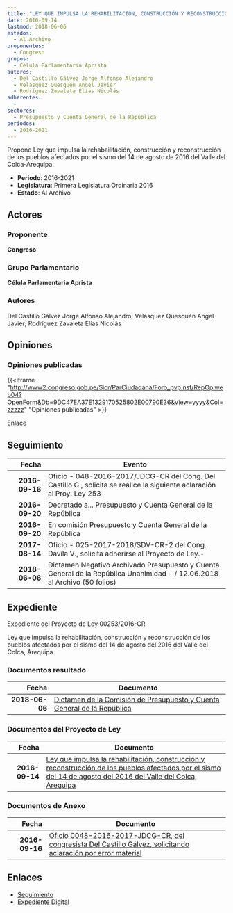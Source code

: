 ```yaml
---
title: "LEY QUE IMPULSA LA REHABILITACIÓN, CONSTRUCCIÓN Y RECONSTRUCCIÓN DE LOS PUEBLOS AFECTADOS POR EL SISMO DEL 14 DE AGOSTO DE 2106 DEL VALLE DEL COLCA/AREQUIPA"
date: 2016-09-14
lastmod: 2018-06-06
estados: 
  - Al Archivo
proponentes: 
  - Congreso
grupos: 
  - Célula Parlamentaria Aprista
autores: 
  - Del Castillo Gálvez Jorge Alfonso Alejandro
  - Velásquez Quesquén Angel Javier
  - Rodríguez Zavaleta Elías Nicolás
adherentes: 
  - 
sectores: 
  - Presupuesto y Cuenta General de la República
periodos: 
  - 2016-2021
---
```


Propone Ley que impulsa la rehabailitación, construcción y reconstrucción de los pueblos afectados por el sismo del 14 de agosto de 2016 del Valle del Colca-Arequipa.

- **Periodo**: 2016-2021
- **Legislatura**: Primera Legislatura Ordinaria 2016
- **Estado**: Al Archivo

## Actores

### Proponente

**Congreso**

### Grupo Parlamentario

**Célula Parlamentaria Aprista**

### Autores

Del Castillo Gálvez Jorge Alfonso Alejandro; Velásquez Quesquén Angel Javier; Rodríguez Zavaleta Elías Nicolás


## Opiniones

### Opiniones publicadas

{{<iframe "http://www2.congreso.gob.pe/Sicr/ParCiudadana/Foro_pvp.nsf/RepOpiweb04?OpenForm&Db=9DC47EA37E1329170525802E00790E36&View=yyyy&Col=zzzzz" "Opiniones publicadas" >}}

[Enlace](http://www2.congreso.gob.pe/Sicr/ParCiudadana/Foro_pvp.nsf/RepOpiweb04?OpenForm&Db=9DC47EA37E1329170525802E00790E36&View=yyyy&Col=zzzzz)

## Seguimiento

| Fecha | Evento |
|------:|--------|
| **2016-09-16** | Oficio - 048-2016-2017/JDCG-CR del Cong. Del Castillo G., solicita se realice la siguiente aclaración al Proy. Ley 253|
| **2016-09-20** | Decretado a... Presupuesto y Cuenta General de la República|
| **2016-09-20** | En comisión Presupuesto y Cuenta General de la República|
| **2017-08-14** | Oficio - 025-2017-2018/SDV-CR-2 del Cong. Dávila V., solicita adherirse al Proyecto de Ley.-|
| **2018-06-06** | Dictamen Negativo Archivado Presupuesto y Cuenta General de la República Unanimidad - / 12.06.2018 al Archivo (50 folios)|


## Expediente

Expediente del Proyecto de Ley 00253/2016-CR

Ley que impulsa la rehabilitación, construcción y reconstrucción de los pueblos afectados por el sismo del 14 de agosto del 2016 del Valle del Colca, Arequipa


### Documentos resultado

| Fecha | Documento |
|------:|--------|
| **2018-06-06** | [Dictamen de la Comisión de Presupuesto y Cuenta General de la República](http://www.leyes.congreso.gob.pe/Documentos/2016_2021/Dictamenes/Proyectos_de_Ley/00253DC17MAY20180606.pdf) |

### Documentos del Proyecto de Ley

| Fecha | Documento |
|------:|--------|
| **2016-09-14** | [Ley que impulsa la rehabilitación, construcción y reconstrucción de los pueblos afectados por el sismo del 14 de agosto del 2016 del Valle del Colca, Arequipa](http://www.leyes.congreso.gob.pe/Documentos/2016_2021/Proyectos_de_Ley_y_de_Resoluciones_Legislativas/PL0025320161409-.pdf) |

### Documentos de Anexo

| Fecha | Documento |
|------:|--------|
| **2016-09-16** | [Oficio 0048-2016-2017-JDCG-CR, del congresista Del Castillo Gálvez, solicitando aclaración por error material](http://www.leyes.congreso.gob.pe/Documentos/2016_2021/Oficios/Congresistas/OFICIO-0048-2016-2017-JDCG-CR-1.pdf) |

## Enlaces 

- [Seguimiento](http://www2.congreso.gob.pehttp://www2.congreso.gob.pe/Sicr/TraDocEstProc/CLProLey2016.nsf/f7fff46988ca05b1052578e100829cc7/029373f3e90dc9a30525802f005beb20?OpenDocument)
- [Expediente Digital](http://www2.congreso.gob.pehttp://www2.congreso.gob.pe/Sicr/TraDocEstProc/CLProLey2016.nsf/f7fff46988ca05b1052578e100829cc7/029373f3e90dc9a30525802f005beb20?OpenDocument&Click=05257FB7005EB655.eb71d0cf91d8294e05256cdf006b5706/$Body/0.1C6C)
